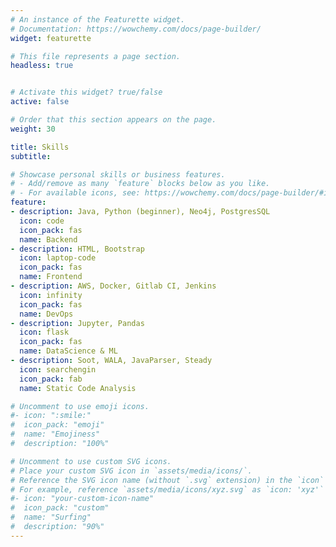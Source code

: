 ```yaml
---
# An instance of the Featurette widget.
# Documentation: https://wowchemy.com/docs/page-builder/
widget: featurette

# This file represents a page section.
headless: true


# Activate this widget? true/false
active: false

# Order that this section appears on the page.
weight: 30

title: Skills
subtitle:

# Showcase personal skills or business features.
# - Add/remove as many `feature` blocks below as you like.
# - For available icons, see: https://wowchemy.com/docs/page-builder/#icons
feature:
- description: Java, Python (beginner), Neo4j, PostgresSQL
  icon: code
  icon_pack: fas
  name: Backend
- description: HTML, Bootstrap
  icon: laptop-code
  icon_pack: fas
  name: Frontend
- description: AWS, Docker, Gitlab CI, Jenkins
  icon: infinity
  icon_pack: fas
  name: DevOps
- description: Jupyter, Pandas
  icon: flask
  icon_pack: fas
  name: DataScience & ML
- description: Soot, WALA, JavaParser, Steady
  icon: searchengin
  icon_pack: fab
  name: Static Code Analysis

# Uncomment to use emoji icons.
#- icon: ":smile:"
#  icon_pack: "emoji"
#  name: "Emojiness"
#  description: "100%"  

# Uncomment to use custom SVG icons.
# Place your custom SVG icon in `assets/media/icons/`.
# Reference the SVG icon name (without `.svg` extension) in the `icon` field.
# For example, reference `assets/media/icons/xyz.svg` as `icon: 'xyz'`
#- icon: "your-custom-icon-name"
#  icon_pack: "custom"
#  name: "Surfing"
#  description: "90%"
---
```

